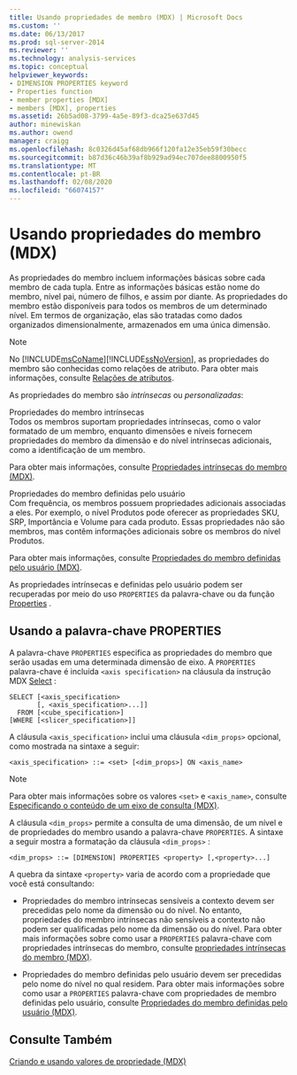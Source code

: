```yaml
---
title: Usando propriedades de membro (MDX) | Microsoft Docs
ms.custom: ''
ms.date: 06/13/2017
ms.prod: sql-server-2014
ms.reviewer: ''
ms.technology: analysis-services
ms.topic: conceptual
helpviewer_keywords:
- DIMENSION PROPERTIES keyword
- Properties function
- member properties [MDX]
- members [MDX], properties
ms.assetid: 26b5ad08-3799-4a5e-89f3-dca25e637d45
author: minewiskan
ms.author: owend
manager: craigg
ms.openlocfilehash: 8c0326d45af68db966f120fa12e35eb59f30becc
ms.sourcegitcommit: b87d36c46b39af8b929ad94ec707dee8800950f5
ms.translationtype: MT
ms.contentlocale: pt-BR
ms.lasthandoff: 02/08/2020
ms.locfileid: "66074157"
---
```

# <a name="using-member-properties-mdx"></a>Usando propriedades do membro (MDX)
  As propriedades do membro incluem informações básicas sobre cada membro de cada tupla. Entre as informações básicas estão nome do membro, nível pai, número de filhos, e assim por diante. As propriedades do membro estão disponíveis para todos os membros de um determinado nível. Em termos de organização, elas são tratadas como dados organizados dimensionalmente, armazenados em uma única dimensão.  
  
> [!NOTE]  
>  No [!INCLUDE[msCoName](../../../includes/msconame-md.md)][!INCLUDE[ssNoVersion](../../../includes/ssnoversion-md.md)], as propriedades do membro são conhecidas como relações de atributo. Para obter mais informações, consulte [Relações de atributos](../../multidimensional-models-olap-logical-dimension-objects/attribute-relationships.md).  
  
 As propriedades do membro são *intrínsecas* ou *personalizadas*:  
  
 Propriedades do membro intrínsecas  
 Todos os membros suportam propriedades intrínsecas, como o valor formatado de um membro, enquanto dimensões e níveis fornecem propriedades do membro da dimensão e do nível intrínsecas adicionais, como a identificação de um membro.  
  
 Para obter mais informações, consulte [Propriedades intrínsecas do membro &#40;MDX&#41;](mdx-member-properties-intrinsic-member-properties.md).  
  
 Propriedades do membro definidas pelo usuário  
 Com frequência, os membros possuem propriedades adicionais associadas a eles. Por exemplo, o nível Produtos pode oferecer as propriedades SKU, SRP, Importância e Volume para cada produto. Essas propriedades não são membros, mas contêm informações adicionais sobre os membros do nível Produtos.  
  
 Para obter mais informações, consulte [Propriedades do membro definidas pelo usuário &#40;MDX&#41;](mdx-member-properties-user-defined-member-properties.md).  
  
 As propriedades intrínsecas e definidas pelo usuário podem ser recuperadas por meio do uso `PROPERTIES` da palavra-chave ou da função [Properties](/sql/mdx/properties-mdx) .  
  
## <a name="using-the-properties-keyword"></a>Usando a palavra-chave PROPERTIES  
 A palavra-chave `PROPERTIES` especifica as propriedades do membro que serão usadas em uma determinada dimensão de eixo. A `PROPERTIES` palavra-chave é incluída `<axis specification>` na cláusula da instrução MDX [Select](/sql/mdx/mdx-data-manipulation-select) :  
  
```  
SELECT [<axis_specification>  
       [, <axis_specification>...]]  
  FROM [<cube_specification>]  
[WHERE [<slicer_specification>]]  
```  
  
 A cláusula `<axis_specification>` inclui uma cláusula `<dim_props>` opcional, como mostrada na sintaxe a seguir:  
  
```  
<axis_specification> ::= <set> [<dim_props>] ON <axis_name>  
```  
  
> [!NOTE]  
>  Para obter mais informações sobre os valores `<set>` e `<axis_name>`, consulte [Especificando o conteúdo de um eixo de consulta &#40;MDX&#41;](mdx-query-and-slicer-axes-specify-the-contents-of-a-query-axis.md).  
  
 A cláusula `<dim_props>` permite a consulta de uma dimensão, de um nível e de propriedades do membro usando a palavra-chave `PROPERTIES`. A sintaxe a seguir mostra a formatação da cláusula `<dim_props>` :  
  
```  
<dim_props> ::= [DIMENSION] PROPERTIES <property> [,<property>...]  
```  
  
 A quebra da sintaxe `<property>` varia de acordo com a propriedade que você está consultando:  
  
-   Propriedades do membro intrínsecas sensíveis a contexto devem ser precedidas pelo nome da dimensão ou do nível. No entanto, propriedades do membro intrínsecas não sensíveis a contexto não podem ser qualificadas pelo nome da dimensão ou do nível. Para obter mais informações sobre como usar a `PROPERTIES` palavra-chave com propriedades intrínsecas do membro, consulte [propriedades intrínsecas do membro &#40;MDX&#41;](mdx-member-properties-intrinsic-member-properties.md).  
  
-   Propriedades do membro definidas pelo usuário devem ser precedidas pelo nome do nível no qual residem. Para obter mais informações sobre como usar a `PROPERTIES` palavra-chave com propriedades de membro definidas pelo usuário, consulte [Propriedades do membro definidas pelo usuário &#40;MDX&#41;](mdx-member-properties-user-defined-member-properties.md).  
  
## <a name="see-also"></a>Consulte Também  
 [Criando e usando valores de propriedade &#40;MDX&#41;](../../creating-and-using-property-values-mdx.md)  
  
  
